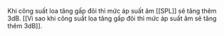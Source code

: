 Khi công suất loa tăng gấp đôi thì mức áp suất âm [[SPL]] sẽ tăng thêm 3dB. [[Vì sao khi công suất loa tăng gấp đôi thì mức áp suất âm sẽ tăng thêm 3dB]].






